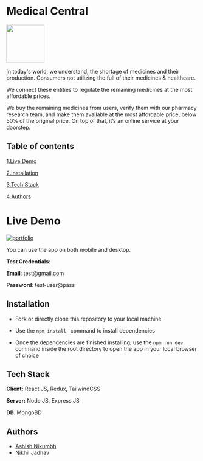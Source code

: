 
# Medical Central


<img src='https://user-images.githubusercontent.com/105300000/203542800-52c68b6a-30f8-4fa8-a24a-ede9d7d7dbdd.png' width='100'>


In today's world, we understand, the shortage of medicines and their production.
Consumers not utilizing the full of their medicines & healthcare. 

We connect these entities to regulate the remaining medicines at the most affordable prices.

We buy the remaining medicines from users, verify them with our pharmacy research team,
and make them available at the most affordable price, below 50% of the original price.
On top of that, it’s an online service at your doorstep.

## Table of contents
[1.Live Demo](https://github.com/ShadYBhai/Medical/blob/main/backend/README.md#live-demo)

[2.Installation](https://github.com/ShadYBhai/Medical/blob/main/backend/README.md#installation)

[3.Tech Stack](https://github.com/ShadYBhai/Medical/blob/main/backend/README.md#tech-stack)

[4.Authors](https://github.com/ShadYBhai/Medical/blob/main/backend/README.md#authors)


# Live Demo


[![portfolio](https://img.shields.io/badge/Click-Me-000?style=for-the-badge&logo=ko-fi&logoColor=white)](https://medical.project-test.online/)


You can use the app on both mobile and desktop.

**Test Credentials**:

**Email**: test@gmail.com

**Password**: test-user@pass




## Installation

* Fork or directly clone this repository to your local machine

* Use the ```npm install ``` command to install dependencies

* Once the dependencies are finished installing, use the ```npm run dev``` command inside the root directory to open the app in your local browser of choice





    
## Tech Stack

**Client:** React JS, Redux, TailwindCSS

**Server:** Node JS, Express JS

**DB**: MongoBD


## Authors

- [Ashish Nikumbh](https://www.linkedin.com/in/ashish-nikumbh-01714416b/)
- Nikhil Jadhav

